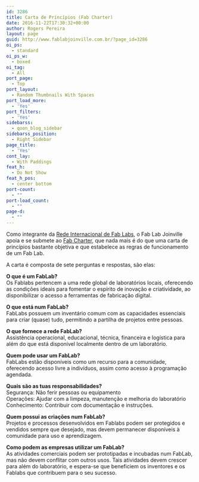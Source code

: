 ```yaml
---
id: 3286
title: Carta de Princípios (Fab Charter)
date: 2016-11-22T17:30:32+00:00
author: Rogers Pereira
layout: page
guid: http://www.fablabjoinville.com.br/?page_id=3286
oi_ps:
  - standard
oi_ps_w:
  - boxed
oi_tag:
  - All
port_page:
  - Top
port_layout:
  - Random Thumbnails With Spaces
port_load_more:
  - 'Yes'
port_filters:
  - 'Yes'
sidebarss:
  - qoon_blog_sidebar
sidebarss_position:
  - Right Sidebar
page_title:
  - 'Yes'
cont_lay:
  - With Paddings
feat_h:
  - Do Not Show
feat_h_pos:
  - center bottom
port-count:
  - ""
port-load_count:
  - ""
page-d:
  - ""
---
```

Como integrante da [Rede Internacional de Fab Labs](http://fabfoundation.org/index.html), o Fab Lab Joinville apoia e se submete ao [Fab Charter](http://fabfoundation.org/index.php/the-fab-charter/index.html), que nada mais é do que uma carta de princípios bastante objetiva e que estabelece as regras de funcionamento de um Fab Lab.

<p class="rtejustify">
  <p>
    A carta é composta de sete perguntas e respostas, são elas:
  </p>
  
  <p>
    <strong>O que é um FabLab? </strong><br /> Os Fablabs pertencem a uma rede global de laboratórios locais, oferecendo as condições ideais para fomentar o espírito de inovação e criatividade, ao disponibilizar o acesso a ferramentas de fabricação digital.
  </p>
  
  <p>
    <strong>O que está num FabLab?</strong><br /> FabLabs possuem um inventário comum com as capacidades essenciais para criar (quase) tudo, permitindo a partilha de projetos entre pessoas.
  </p>
  
  <p>
    <strong>O que fornece a rede FabLab?</strong><br /> Assistência operacional, educacional, técnica, financeira e logística para além do que está disponível localmente dentro de um laboratório.
  </p>
  
  <p>
    <strong>Quem pode usar um FabLab?</strong><br /> FabLabs estão disponíveis como um recurso para a comunidade, oferecendo acesso livre a indivíduos, assim como acesso à programação agendada.
  </p>
  
  <p>
    <strong>Quais são as tuas responsabilidades?</strong><br /> Segurança: Não ferir pessoas ou equipamento<br /> Operações: Ajudar com a limpeza, manutenção e melhoria do laboratório<br /> Conhecimento: Contribuir com documentação e instruções.
  </p>
  
  <p>
    <strong>Quem possui as criações num FabLab?</strong><br /> Projetos e processos desenvolvidos em Fablabs podem ser protegidos e vendidos sempre que desejado, mas devem permanecer disponíveis à comunidade para uso e aprendizagem.
  </p>
  
  <p>
    <strong>Como podem as empresas utilizar um FabLab?</strong><br /> As atividades comerciais podem ser prototipadas e incubadas num FabLab, mas não devem conflitar com outros usos. Tais atividades devem crescer para além do laboratório, e espera-se que beneficiem os inventores e os Fablabs que contribuem para o seu sucesso.
  </p>